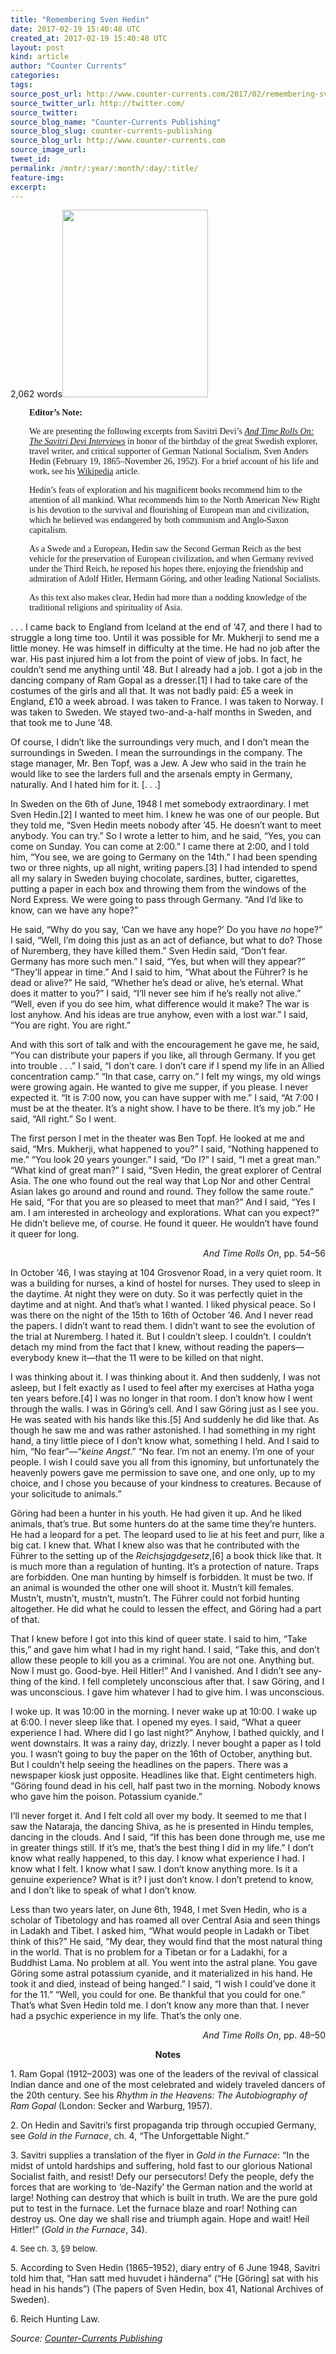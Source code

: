 ```yaml
---
title: "Remembering Sven Hedin"
date: 2017-02-19 15:40:48 UTC
created_at: 2017-02-19 15:40:48 UTC
layout: post
kind: article
author: "Counter Currents"
categories: 
tags: 
source_post_url: http://www.counter-currents.com/2017/02/remembering-sven-hedin-2/
source_twitter_url: http://twitter.com/
source_twitter: 
source_blog_name: "Counter-Currents Publishing"
source_blog_slug: counter-currents-publishing
source_blog_url: http://www.counter-currents.com
source_image_url: 
tweet_id:
permalink: /mntr/:year/:month/:day/:title/
feature-img: 
excerpt:
---
```

<p>2,062 words<a href="http://www.counter-currents.com/wp-content/uploads/2017/02/2-19-17.jpg"><img class="size-medium wp-image-69455 alignright" src="http://www.counter-currents.com/wp-content/uploads/2017/02/2-19-17-233x300.jpg" alt="" width="233" height="300"></a></p>
<p style="padding-left: 30px;"><span style="font-family: Georgia, serif;"><strong>Editor’s Note:</strong> </span></p>
<p style="padding-left: 30px;"><span style="font-family: Georgia, serif;">We are presenting the following excerpts from Savitri Devi’s <a href="http://www.counter-currents.com/2013/02/and-time-rolls-on-now-in-kindle-and-nook/"><em>And Time Rolls On: The Savitri Devi Interviews</em></a> in honor of the birthday of the great Swedish explorer, travel writer, and critical supporter of German National Socialism, Sven Anders Hedin (February 19, 1865–November 26, 1952). For a brief account of his life and work, see his <a href="https://en.wikipedia.org/wiki/Sven_Hedin">Wikipedia</a> article.</span><span id="more-69450"></span></p>
<p style="padding-left: 30px;"><span style="font-family: Georgia, serif;">Hedin’s feats of exploration and his magnificent books recommend him to the attention of all mankind. What recommends him to the North American New Right is his devotion to the survival and flourishing of European man and civilization, which he believed was endangered by both communism and Anglo-Saxon capitalism. </span></p>
<p style="padding-left: 30px;"><span style="font-family: Georgia, serif;">As a Swede and a European, Hedin saw the Second German Reich as the best vehicle for the preservation of European civilization, and when Germany revived under the Third Reich, he reposed his hopes there, enjoying the friendship and admiration of Adolf Hitler, Hermann Göring, and other leading National Socialists. </span></p>
<p style="padding-left: 30px;"><span style="font-family: Georgia, serif;">As this text also makes clear, Hedin had more than a nodding knowledge of the traditional religions and spirituality of Asia.  </span></p>
<p>. . . I came back to England from Iceland at the end of ’47, and there I had to struggle a long time too. Until it was possible for Mr. Mukherji to send me a little money. He was himself in difficulty at the time. He had no job after the war. His past injured him a lot from the point of view of jobs. In fact, he couldn’t send me anything until ’48. But I already had a job. I got a job in the dancing company of Ram Gopal as a dresser.[1] I had to take care of the costumes of the girls and all that. It was not badly paid: £5 a week in England, £10 a week abroad. I was taken to France. I was taken to Norway. I was taken to Sweden. We stayed two-and-a-half months in Sweden, and that took me to June ’48.</p>
<p>Of course, I didn’t like the surroundings very much, and I don’t mean the surroundings in Sweden. I mean the surroundings in the company. The stage manager, Mr. Ben Topf, was a Jew. A Jew who said in the train he would like to see the larders full and the arsenals empty in Germany, naturally. And I hated him for it. [. . .]</p>
<p>In Sweden on the 6th of June, 1948 I met somebody extraor­dinary. I met Sven Hedin.[2] I wanted to meet him. I knew he was one of our people. But they told me, “Sven Hedin meets nobody after ’45. He doesn’t want to meet anybody. You can try.” So I wrote a letter to him, and he said, “Yes, you can come on Sun­day. You can come at 2:00.” I came there at 2:00, and I told him, “You see, we are going to Germany on the 14th.” I had been spending two or three nights, up all night, writing papers.[3] I had intended to spend all my salary in Sweden buying chocolate, sardines, butter, cigarettes, putting a paper in each box and throwing them from the windows of the Nord Express. We were going to pass through Germany. “And I’d like to know, can we have any hope?”</p>
<p>He said, “Why do you say, ‘Can we have any hope?’ Do you have <i>no</i> hope?” I said, “Well, I’m doing this just as an act of defiance, but what to do? Those of Nuremberg, they have killed them.” Sven Hedin said, “Don’t fear. Germany has more such men.” I said, “Yes, but when will they appear?” “They’ll appear in time.” And I said to him, “What about the Führer? Is he dead or alive?” He said, “Whether he’s dead or alive, he’s eternal. What does it matter to you?” I said, “I’ll never see him if he’s really not alive.” “Well, even if you do see him, what difference would it make? The war is lost anyhow. And his ideas are true anyhow, even with a lost war.” I said, “You are right. You are right.”</p>
<p>And with this sort of talk and with the encouragement he gave me, he said, “You can distribute your papers if you like, all through Germany. If you get into trouble . . .” I said, “I don’t care. I don’t care if I spend my life in an Allied concentration camp.” “In that case, carry on.” I felt my wings, my old wings were growing again. He wanted to give me supper, if you please. I never expected it. “It is 7:00 now, you can have supper with me.” I said, “At 7:00 I must be at the theater. It’s a night show. I have to be there. It’s my job.” He said, “All right.” So I went.</p>
<p>The first person I met in the theater was Ben Topf. He looked at me and said, “Mrs. Mukherji, what happened to you?” I said, “Nothing happened to me.” “You look 20 years younger.” I said, “Do I?” I said, “I met a great man.” “What kind of great man?” I said, “Sven Hedin, the great explorer of Central Asia. The one who found out the real way that Lop Nor and other Central Asian lakes go around and round and round. They fol­low the same route.” He said, “For that you are so pleased to meet that man?” And I said, “Yes I am. I am interested in arche­ology and explorations. What can you expect?” He didn’t believe me, of course. He found it queer. He wouldn’t have found it queer for long.</p>
<p style="text-align: right;"><em>And Time Rolls On</em>, pp. 54–56</p>
<p>In October ’46, I was staying at 104 Grosvenor Road, in a very quiet room. It was a building for nurses, a kind of hostel for nurses. They used to sleep in the daytime. At night they were on duty. So it was perfectly quiet in the daytime and at night. And that’s what I wanted. I liked physical peace. So I was there on the night of the 15th to 16th of October ’46. And I never read the papers. I didn’t want to read them. I didn’t want to see the evolution of the trial at Nuremberg. I hated it. But I couldn’t sleep. I couldn’t. I couldn’t detach my mind from the fact that I knew, without reading the papers—every­body knew it—that the 11 were to be killed on that night.</p>
<p>I was thinking about it. I was thinking about it. And then sud­denly, I was not asleep, but I felt exactly as I used to feel after my exercises at Hatha yoga ten years before.[4] I was no longer in that room. I don’t know how I went through the walls. I was in Göring’s cell. And I saw Göring just as I see you. He was seated with his hands like this.[5] And suddenly he did like that. As though he saw me and was rather astonished. I had some­thing in my right hand, a tiny little piece of I don’t know what, something I held. And I said to him, “No fear”—“<i>keine Angst</i>.”<i> </i>“No fear. I’m not an enemy. I’m one of your people. I wish I could save you all from this ignominy, but unfortu­nately the heavenly powers gave me permission to save one, and one only, up to my choice, and I chose you because of your kindness to creatures. Because of your solicitude to ani­mals.”</p>
<p>Göring had been a hunter in his youth. He had given it up. And he liked animals, that’s true. But some hunters do at the same time they’re hunters. He had a leopard for a pet. The leopard used to lie at his feet and purr, like a big cat. I knew that. What I knew also was that he contributed with the Führer to the setting up of the <i>Reichsjagdgesetz</i>,[6] a book thick like that. It is much more than a regulation of hunting. It’s a protection of nature. Traps are forbidden. One man hunting by himself is forbidden. It must be two. If an animal is wounded the other one will shoot it. Mustn’t kill fe­males. Mustn’t, mustn’t, mustn’t, mustn’t. The Führer could not forbid hunting altogether. He did what he could to lessen the effect, and Göring had a part of that.</p>
<p>That I knew before I got into this kind of queer state. I said to him, “Take this,” and gave him what I had in my right hand. I said, “Take this, and don’t allow these people to kill you as a criminal. You are not one. Anything but. Now I must go. Good-bye. Heil Hitler!” And I vanished. And I didn’t see any­thing of the kind. I fell completely unconscious after that. I saw Göring, and I was unconscious. I gave him whatever I had to give him. I was unconscious.</p>
<p>I woke up. It was 10:00 in the morning. I never wake up at 10:00. I wake up at 6:00. I never sleep like that. I opened my eyes. I said, “What a queer experience I had. Where did I go last night?” Anyhow, I bathed quickly, and I went downstairs. It was a rainy day, drizzly. I never bought a paper as I told you. I wasn’t going to buy the paper on the 16th of October, anything but. But I couldn’t help seeing the headlines on the papers. There was a newspaper kiosk just opposite. Headlines like that. Eight centimeters high. “Göring found dead in his cell, half past two in the morning. Nobody knows who gave him the poison. Potassium cyanide.”</p>
<p>I’ll never forget it. And I felt cold all over my body. It seemed to me that I saw the Nataraja, the dancing Shiva, as he is presented in Hindu tem­ples, dancing in the clouds. And I said, “If this has been done through me, use me in greater things still. If it’s me, that’s the best thing I did in my life.” I don’t know what really happened, to this day. I know what experience I had. I know what I felt. I know what I saw. I don’t know anything more. Is it a genuine experience? What is it? I just don’t know. I don’t pretend to know, and I don’t like to speak of what I don’t know.</p>
<p>Less than two years later, on June 6th, 1948, I met Sven Hedin, who is a scholar of Tibetology and has roamed all over Central Asia and seen things in Ladakh and Tibet. I asked him, “What would people in Ladakh or Tibet think of this?” He said, “My dear, they would find that the most natural thing in the world. That is no problem for a Tibetan or for a Ladakhi, for a Buddhist Lama. No problem at all. You went into the astral plane. You gave Göring some astral potassium cyanide, and it materialized in his hand. He took it and died, instead of being hanged.” I said, “I wish I could’ve done it for the 11.” “Well, you could for one. Be thankful that you could for one.” That’s what Sven Hedin told me. I don’t know any more than that. I never had a psychic experience in my life. That’s the only one.</p>
<p style="text-align: right;"><em>And Time Rolls On</em>, pp. 48–50</p>
<p style="text-align: center;"><strong>Notes</strong></p>
<p>1. Ram Gopal (1912–2003) was one of the leaders of the revival of classical Indian dance and one of the most celebrated and widely traveled dancers of the 20th century. See his <i>Rhythm in the Heavens: The Autobiography of Ram Gopal</i> (London: Secker and Warburg, 1957).</p>
<div>
<p>2. On Hedin and Savitri’s first propaganda trip through occupied Germany, see <i>Gold in the Furnace</i>, ch. 4, “The Unfor­gettable Night.”</p>
</div>
<div>
<p>3. Savitri supplies a translation of the flyer in <i>Gold in the Furnace</i>: “In the midst of untold hardships and suffering, hold fast to our glorious National Socialist faith, and resist! Defy our persecutors! Defy the people, defy the forces that are working to ‘de-Nazify’ the German nation and the world at large! Nothing can destroy that which is built in truth. We are the pure gold put to test in the furnace. Let the furnace blaze and roar! Nothing can destroy us. One day we shall rise and triumph again. Hope and wait! Heil Hitler!” (<i>Gold in the Furnace</i>, 34).</p>
<p><span style="font-size: 13px;">4. See ch. 3, §9 below.</span></p>
</div>
<div>
<div>
<p>5. According to Sven Hedin (1865–1952), diary entry of 6 June 1948, Savitri told him that, “Han satt med huvudet i händerna” (“He [Göring] sat with his head in his hands”) (The papers of Sven Hedin, box 41, National Archives of Sweden).</p>
</div>
<div>
<p>6. Reich Hunting Law.</p>
</div>
</div><div class="">
    <i>Source: <a href="http://www.counter-currents.com">Counter-Currents Publishing</a></i>
</div>
